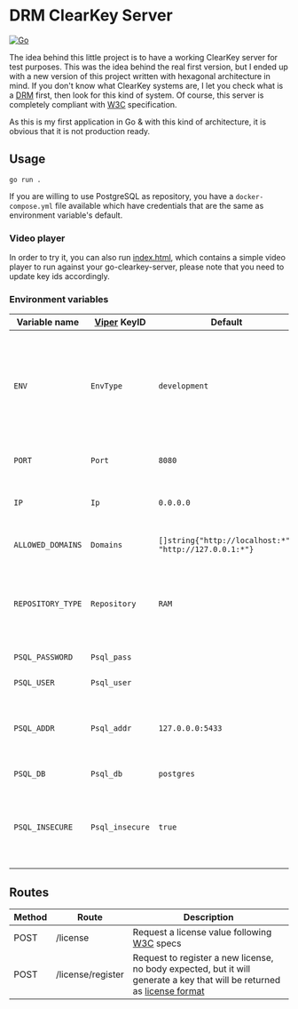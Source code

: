 # DRM ClearKey Server

[![Go](https://github.com/AlexandreBrg/go-clearkey-server/actions/workflows/go.yml/badge.svg)](https://github.com/AlexandreBrg/go-clearkey-server/actions/workflows/go.yml)

The idea behind this little project is to have a working ClearKey server for test purposes. This was the idea
behind the real first version, but I ended up with a new version of this project written with hexagonal 
architecture in mind. If you don't know what ClearKey systems are, I let you check what is a 
[DRM](https://www.fortinet.com/resources/cyberglossary/digital-rights-management-drm) first, then look for this kind 
of system. Of course, this server is completely compliant with [W3C](https://www.w3.org/TR/encrypted-media/#clear-key) 
specification.

As this is my first application in Go & with this kind of architecture, it is obvious that it is not production ready.

## Usage

```shell
go run .
```

If you are willing to use PostgreSQL as repository, you have a `docker-compose.yml` file available which have credentials
that are the same as environment variable's default.

### Video player

In order to try it, you can also run [index.html](./intelliJ/index.html), which contains a simple video player to run 
against your go-clearkey-server, please note that you need to update key ids accordingly. 

### Environment variables

| Variable name     | [Viper](https://github.com/spf13/viper) KeyID | Default                                                | Description                                                                                | 
|-------------------|-----------------------------------------------|--------------------------------------------------------|--------------------------------------------------------------------------------------------|
| `ENV`             | `EnvType`                                     | `development`                                          | Either `development` or `production`, if development the logs are sugared, else it is JSON |
| `PORT`            | `Port`                                        | `8080`                                                 | Listening port of the application                                                          | 
| `IP`              | `Ip`                                          | `0.0.0.0`                                              | Listening IP address of the application                                                    |
| `ALLOWED_DOMAINS` | `Domains`                                     | `[]string{"http://localhost:*", "http://127.0.0.1:*"}` | CORS allowed domains                                                                       |
| `REPOSITORY_TYPE` | `Repository`                                  | `RAM`                                                  | Define the type of repository used, choose between `RAM` and `PSQL`                        |
| `PSQL_PASSWORD`   | `Psql_pass`                                   | ` `                                                    | PostgreSQL password                                                                        |
| `PSQL_USER`       | `Psql_user`                                   | ` `                                                    | PostgreSQL username                                                                        |  
| `PSQL_ADDR`       | `Psql_addr`                                   | `127.0.0.0:5433`                                       | PostgreSQL address (default is `docker-compose.yml` port)                                  | 
| `PSQL_DB`         | `Psql_db`                                     | `postgres`                                             | PostgreSQL database                                                                        |
| `PSQL_INSECURE`   | `Psql_insecure`                               | `true`                                                 | Define whether postgres tries to connect using TLS handshake                               | 

## Routes

| Method | Route | Description |
| ------ | ----- | ----------- |
| POST | /license |  Request a license value following [W3C](https://www.w3.org/TR/encrypted-media/#clear-key-request-format) specs |
| POST | /license/register | Request to register a new license, no body expected, but it will generate a key that will be returned as [license format](https://www.w3.org/TR/encrypted-media/#clear-key-license-format) |

